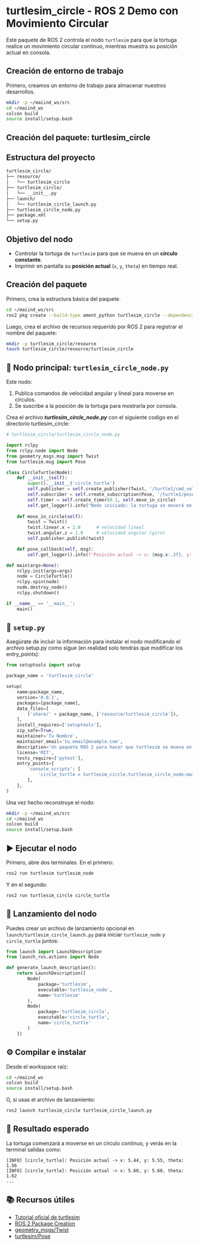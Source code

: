 # turtlesim_circle - ROS 2 Demo con Movimiento Circular

Este paquete de ROS 2 controla el nodo `turtlesim` para que la tortuga realice un movimiento circular continuo, mientras muestra su posición actual en consola. 

## Creación de entorno de trabajo

Primero, creamos un entorno de trabajo para almacenar nuestros desarrollos.

```bash
mkdir -p ~/maiind_ws/src
cd ~/maiind_ws
colcon build
source install/setup.bash
```

## Creación del paquete: turtlesim_circle

## Estructura del proyecto

```bash
turtlesim_circle/
├── resource/
│   └── turtlesim_circle
├── turtlesim_circle/
│   └── __init__.py
├── launch/
│   └── turtlesim_circle_launch.py
├── turtlesim_circle_node.py
├── package.xml
└── setup.py
```

## Objetivo del nodo

- Controlar la tortuga de `turtlesim` para que se mueva en un **círculo constante**.
- Imprimir en pantalla su **posición actual** (`x`, `y`, `theta`) en tiempo real.

## Creación del paquete

Primero, crea la estructura básica del paquete.

```bash
cd ~/maiind_ws/src
ros2 pkg create --build-type ament_python turtlesim_circle --dependencies rclpy geometry_msgs turtlesim
```

Luego, crea el archivo de recursos requerido por ROS 2 para registrar el nombre del paquete:

```bash
mkdir -p turtlesim_circle/resource
touch turtlesim_circle/resource/turtlesim_circle
```

## 🐍 Nodo principal: `turtlesim_circle_node.py`

Este nodo:

1. Publica comandos de velocidad angular y lineal para moverse en círculos.
2. Se suscribe a la posición de la tortuga para mostrarla por consola.

Crea el archivo ***turtlesim_circle_node.py*** con el siguiente codigo en el directorio turtlesim_circle:

```python
# turtlesim_circle/turtlesim_circle_node.py

import rclpy
from rclpy.node import Node
from geometry_msgs.msg import Twist
from turtlesim.msg import Pose

class CircleTurtle(Node):
    def __init__(self):
        super().__init__('circle_turtle')
        self.publisher = self.create_publisher(Twist, '/turtle1/cmd_vel', 10)
        self.subscriber = self.create_subscription(Pose, '/turtle1/pose', self.pose_callback, 10)
        self.timer = self.create_timer(0.1, self.move_in_circle)
        self.get_logger().info("Nodo iniciado: la tortuga se moverá en círculo.")
        
    def move_in_circle(self):
        twist = Twist()
        twist.linear.x = 2.0      # velocidad lineal
        twist.angular.z = 1.0     # velocidad angular (giro)
        self.publisher.publish(twist)

    def pose_callback(self, msg):
        self.get_logger().info(f'Posición actual -> x: {msg.x:.2f}, y: {msg.y:.2f}, theta: {msg.theta:.2f}')

def main(args=None):
    rclpy.init(args=args)
    node = CircleTurtle()
    rclpy.spin(node)
    node.destroy_node()
    rclpy.shutdown()

if __name__ == '__main__':
    main()
```

## 🔧 `setup.py`

Asegúrate de incluir la información para instalar el nodo modificando el archivo setup.py como sigue (en realidad solo tendrás que modificar los entry_points):

```python
from setuptools import setup

package_name = 'turtlesim_circle'

setup(
    name=package_name,
    version='0.0.1',
    packages=[package_name],
    data_files=[
        ('share/' + package_name, ['resource/turtlesim_circle']),
    ],
    install_requires=['setuptools'],
    zip_safe=True,
    maintainer='Tu Nombre',
    maintainer_email='tu_email@example.com',
    description='Un paquete ROS 2 para hacer que turtlesim se mueva en círculo y muestre su posición.',
    license='MIT',
    tests_require=['pytest'],
    entry_points={
        'console_scripts': [
            'circle_turtle = turtlesim_circle.turtlesim_circle_node:main',
        ],
    },
)
```
Una vez hecho reconstruye el nodo:

```bash
mkdir -p ~/maiind_ws/src
cd ~/maiind_ws
colcon build
source install/setup.bash
```
## ▶️ Ejecutar el nodo

Primero, abre dos terminales. En el primero:

```bash
ros2 run turtlesim turtlesim_node
```

Y en el segundo:

```bash
ros2 run turtlesim_circle circle_turtle
```


## 🚀 Lanzamiento del nodo

Puedes crear un archivo de lanzamiento opcional en `launch/turtlesim_circle_launch.py` para iniciar `turtlesim_node` y `circle_turtle` juntos:

```python
from launch import LaunchDescription
from launch_ros.actions import Node

def generate_launch_description():
    return LaunchDescription([
        Node(
            package='turtlesim',
            executable='turtlesim_node',
            name='turtlesim'
        ),
        Node(
            package='turtlesim_circle',
            executable='circle_turtle',
            name='circle_turtle'
        )
    ])
```

## ⚙️ Compilar e instalar

Desde el workspace raíz:

```bash
cd ~/maiind_ws
colcon build
source install/setup.bash
```



O, si usas el archivo de lanzamiento:

```bash
ros2 launch turtlesim_circle turtlesim_circle_launch.py
```

## 🧪 Resultado esperado

La tortuga comenzará a moverse en un círculo continuo, y verás en la terminal salidas como:

```
[INFO] [circle_turtle]: Posición actual -> x: 5.44, y: 5.55, theta: 1.56
[INFO] [circle_turtle]: Posición actual -> x: 5.60, y: 5.60, theta: 1.62
...
```

## 📚 Recursos útiles

- [Tutorial oficial de turtlesim](https://docs.ros.org/en/foxy/Tutorials/Understanding-ROS2-Nodes.html)
- [ROS 2 Package Creation](https://docs.ros.org/en/foxy/Tutorials/Creating-Your-First-ROS2-Package.html)
- [geometry_msgs/Twist](https://docs.ros.org/en/api/geometry_msgs/html/msg/Twist.html)
- [turtlesim/Pose](https://docs.ros.org/en/api/turtlesim/html/msg/Pose.html)

